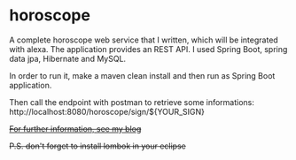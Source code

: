 # horoscope
A complete horoscope web service that I written, which will be integrated with alexa. The application provides an REST API.
I used Spring Boot, spring data jpa, Hibernate and MySQL.

In order to run it, make a maven clean install and then run as Spring Boot application. 

Then call the endpoint with postman to retrieve some informations: http://localhost:8080/horoscope/sign/${YOUR_SIGN}

~~[For further information, see my blog](http://dodu.it/?page_id=516)~~

~~P.S. don't forget to install lombok in your eclipse~~
